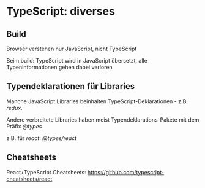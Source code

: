 # TypeScript: diverses

## Build

Browser verstehen nur JavaScript, nicht TypeScript

Beim build: TypeScript wird in JavaScript übersetzt, alle Typeninformationen gehen dabei verloren

## Typendeklarationen für Libraries

Manche JavaScript Libraries beinhalten TypeScript-Deklarationen - z.B. _redux_.

Andere verbreitete Libraries haben meist Typendeklarations-Pakete mit dem Präfix _@types_

z.B. für _react_: _@types/react_

## Cheatsheets

React+TypeScript Cheatsheets: <https://github.com/typescript-cheatsheets/react>
